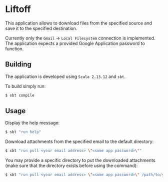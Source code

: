 # Liftoff

This application allows to download files from the specified source and save it to the specified destination.

Currently only the `Gmail` -> `Local Filesystem` connection is implemented. The application expects a provided Google Application password to function.

## Building

The application is developed using `Scala 2.13.12` and `sbt`.

To build simply run:

```bash
$ sbt compile
```

## Usage

Display the help message:

```bash
$ sbt "run help"
```

Download attachments from the specified email to the default directory:

```bash
$ sbt "run pull <your email address> \"<some app password>\""
```

You may provide a specific directory to put the downloaded attachments (make sure that the directory exists before using the command):

```bash
$ sbt "run pull <your email address> \"<some app password>\" /path/to/your/chosen/directory"
```

